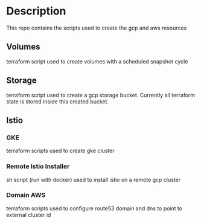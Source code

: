 # Description
This repo contains the scripts used to create the gcp and aws resources

## Volumes
terraform script used to create volumes with a scheduled snapshot cycle

## Storage
terraform script used to create a gcp storage bucket. Currently all terraform state is stored inside this created bucket.

## Istio
### GKE
terraform scripts used to create gke cluster

### Remote Istio Installer
sh script (run with docker) used to install istio on a remote gcp cluster

### Domain AWS
terraform scripts used to configure route53 domain and dns to point to external cluster id